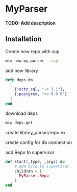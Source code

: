 # MyParser

**TODO: Add description**

## Installation

Create new repo with sup
```cmd
mix new my_parser --sup
```

add new library
```elixir
defp deps do
  [
    {:ecto_sql, "~> 3.1"},
    {:postgrex, ">= 0.0.0"}
  ]
end
```
download deps
```cmd
mix deps.get
```

create lib/my_parser/repo.ex

create config for db connection

add Repo to supervisor
```elixir
def start(_type, _args) do
    # add ecto to supervisor
    children = [
      MyParser.Repo
    ]
end
```
